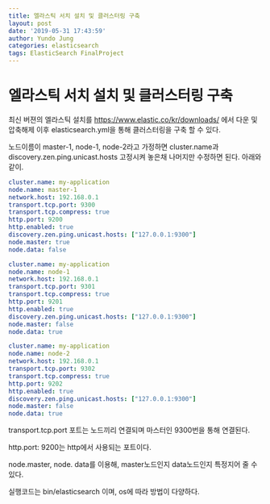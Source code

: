 ```yaml
---
title: 엘라스틱 서치 설치 및 클러스터링 구축
layout: post
date: '2019-05-31 17:43:59'
author: Yundo Jung
categories: elasticsearch
tags: ElasticSearch FinalProject 
---
```


<h1>엘라스틱 서치 설치 및 클러스터링 구축</h1>

최신 버젼의 엘라스틱 설치를 https://www.elastic.co/kr/downloads/ 에서 다운 및 압축해제 이후 elasticsearch.yml을 통해 클러스터링을 구축 할 수 있다.

노드이름이 master-1, node-1, node-2라고 가정하면 cluster.name과 discovery.zen.ping.unicast.hosts 고정시켜 놓은채 나머지만 수정하면 된다. 아래와 같이.

```yml
cluster.name: my-application
node.name: master-1
network.host: 192.168.0.1
transport.tcp.port: 9300
transport.tcp.compress: true
http.port: 9200
http.enabled: true
discovery.zen.ping.unicast.hosts: ["127.0.0.1:9300"]
node.master: true
node.data: false
```

```yml
cluster.name: my-application
node.name: node-1
network.host: 192.168.0.1
transport.tcp.port: 9301
transport.tcp.compress: true
http.port: 9201
http.enabled: true
discovery.zen.ping.unicast.hosts: ["127.0.0.1:9300"] 
node.master: false
node.data: true
```

```yaml
cluster.name: my-application
node.name: node-2
network.host: 192.168.0.1
transport.tcp.port: 9302
transport.tcp.compress: true
http.port: 9202
http.enabled: true
discovery.zen.ping.unicast.hosts: ["127.0.0.1:9300"]
node.master: false
node.data: true
```

transport.tcp.port 포트는 노드끼리 연결되며 마스터인 9300번을 통해 연결된다. 

http.port: 9200는 http에서 사용되는 포트이다.

node.master, node. data를 이용해, master노드인지 data노드인지 특정지어 줄 수 있다. 

실행코드는 bin/elasticsearch 이며, os에 따라 방법이 다양하다.

